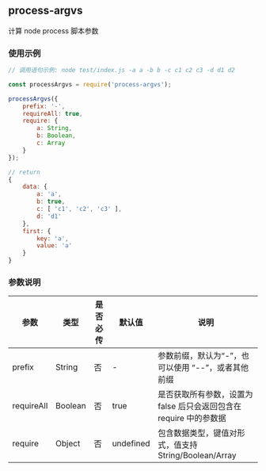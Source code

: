 ## process-argvs

计算 node process 脚本参数

### 使用示例

```javascript
// 调用语句示例: node test/index.js -a a -b b -c c1 c2 c3 -d d1 d2

const processArgvs = require('process-argvs');

processArgvs({
    prefix: '-',
    requireAll: true,
    require: {
        a: String,
        b: Boolean,
        c: Array
    } 
});

// return 
{ 
    data: { 
        a: 'a', 
        b: true, 
        c: [ 'c1', 'c2', 'c3' ], 
        d: 'd1' 
    },
    first: { 
        key: 'a', 
        value: 'a' 
    } 
}

```

### 参数说明
参数     | 类型 | 是否必传 | 默认值 | 说明
-------- | --- | --- | --- | ---
prefix | String | 否 | - | 参数前缀，默认为“-”，也可以使用 “--”，或者其他前缀
requireAll | Boolean | 否 | true | 是否获取所有参数，设置为 false 后只会返回包含在 require 中的参数据
require | Object | 否 | undefined | 包含数据类型，键值对形式，值支持 String/Boolean/Array
